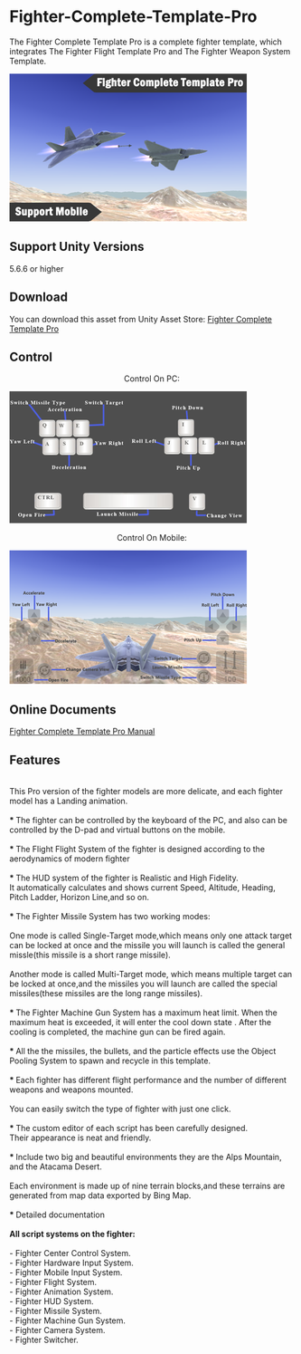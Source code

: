# Fighter-Complete-Template-Pro

The Fighter Complete Template Pro is a complete fighter template, which integrates The Fighter Flight Template Pro and The Fighter Weapon System Template.

![image](https://github.com/swordmaster003/Fighter-Complete-Template-Pro/blob/master/Screenshots/Cover.png)

## Support Unity Versions

5.6.6 or higher

## Download

You can download this asset from Unity Asset Store:
[Fighter Complete Template Pro](https://assetstore.unity.com/packages/templates/systems/fighter-complete-template-pro-154380)

## Control

<center>Control On PC:</center>

![image](https://github.com/swordmaster003/Fighter-Complete-Template-Pro/blob/master/Screenshots/ControlOnPC.png)

<center>Control On Mobile:</center>

![image](https://github.com/swordmaster003/Fighter-Complete-Template-Pro/blob/master/Screenshots/ControlOnMobile.png)

## Online Documents

[Fighter Complete Template Pro Manual](https://www.swordmaster.info/documents/unity-assets-documents/fighter-complete-template-manual-2/)

## Features

<BR>
This Pro version of the fighter models are more delicate, and each fighter model has a Landing animation.
</BR>

<BR>
<STRONG> * </STRONG>
The fighter can be controlled by the keyboard of the PC, and also can be controlled by the D-pad and virtual buttons on the mobile.
</BR>

<BR>
<STRONG> * </STRONG>
The Flight Flight System of the fighter is designed according to the aerodynamics of modern fighter
</BR>

<BR>
<STRONG> * </STRONG>
The HUD system of the fighter is Realistic and High Fidelity.
</BR>
It automatically calculates and shows current Speed, Altitude, Heading, Pitch Ladder, Horizon Line,and so on.
</BR>

<BR>
<STRONG> * </STRONG>
The Fighter Missile System has two working modes:
</BR>

<BR>
One mode is called Single-Target mode,which means only one attack target can be locked at once and the missile you will launch is called 
the general missle(this missile is a short range missile). 
</BR>

<BR>
Another mode is called Multi-Target mode, which means multiple target can be locked at once,and the missiles you will launch are called the special missiles(these missiles are the long range missiles).
</BR>

<BR>
<STRONG> * </STRONG>
The Fighter Machine Gun System has a maximum heat limit. When the maximum heat is exceeded, it will enter the cool down state . After the cooling is completed, the machine gun can be fired again.
</BR>

<BR>
<STRONG> * </STRONG>
All the the missiles, the bullets, and the particle effects use the Object Pooling System to spawn and recycle in this template.
</BR>

<BR>
<STRONG> * </STRONG>
Each fighter has different flight performance and the number of different weapons and weapons mounted.
</BR> 
<BR>
You can easily switch the type of fighter with just one click.
</BR> 

<BR>
<STRONG> * </STRONG>
The custom editor of each script has been carefully designed.
</BR>
Their appearance is neat and friendly.
</BR>

<BR>
<STRONG> * </STRONG>
Include two big and beautiful environments
they are the Alps Mountain, and the Atacama Desert.
</BR>
<BR>
Each environment is made up of nine terrain blocks,and these terrains are generated from map data exported by Bing Map.
</BR>

<BR>
<STRONG> * </STRONG>
Detailed documentation
</BR>

<BR>
<STRONG>
All script systems on the fighter:
</STRONG>
</BR>

<BR>
 - Fighter Center Control System.
</BR>
 - Fighter Hardware Input System.
</BR>
 - Fighter Mobile Input System.
</BR>
 - Fighter Flight System.
</BR>
 - Fighter Animation System.
</BR>
 - Fighter HUD System.
</BR>
 - Fighter Missile System.
</BR>
 - Fighter Machine Gun System.
</BR>
 - Fighter Camera System.
</BR>
 - Fighter Switcher.
</BR>
